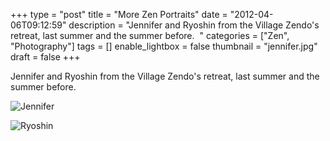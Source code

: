 +++
type = "post"
title = "More Zen Portraits"
date = "2012-04-06T09:12:59"
description = "Jennifer and Ryoshin from the Village Zendo's retreat, last summer and the summer before. &#160;"
categories = ["Zen", "Photography"]
tags = []
enable_lightbox = false
thumbnail = "jennifer.jpg"
draft = false
+++

<p>Jennifer and Ryoshin from the Village Zendo's retreat, last summer and
the summer before.</p>
<p><img style="display:block; margin-left:auto; margin-right:auto;" src="jennifer.jpg" title="Jennifer" /></p>
<p><img style="display:block; margin-left:auto; margin-right:auto;" src="ryoshin.jpg" title="Ryoshin" /></p>
    
